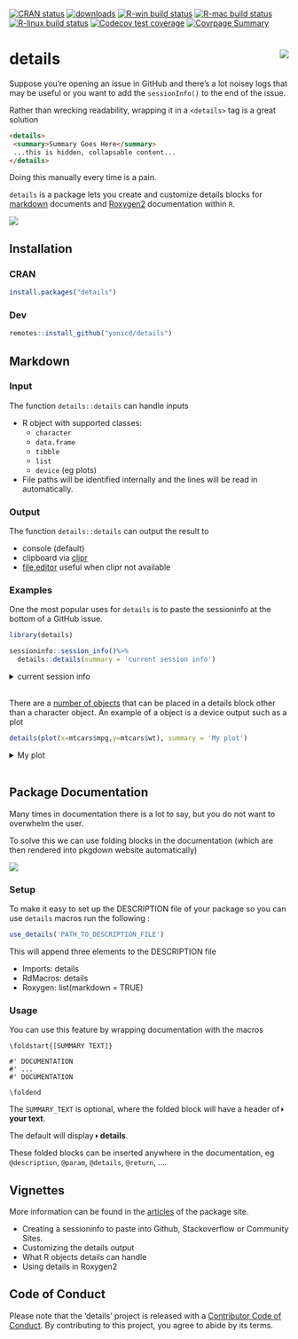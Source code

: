 
<!-- README.md is generated from README.Rmd. Please edit that file -->

<!-- badges: start -->

[![CRAN
status](https://www.r-pkg.org/badges/version/details)](https://CRAN.R-project.org/package=details)
[![downloads](http://cranlogs.r-pkg.org/badges/details)](https://CRAN.R-project.org/package=details)
[![R-win build
status](https://github.com/yonicd/details/workflows/R-win/badge.svg)](https://github.com/yonicd/details)
[![R-mac build
status](https://github.com/yonicd/details/workflows/R-mac/badge.svg)](https://github.com/yonicd/details)
[![R-linux build
status](https://github.com/yonicd/details/workflows/R-linux/badge.svg)](https://github.com/yonicd/details)
[![Codecov test
coverage](https://codecov.io/gh/yonicd/details/branch/master/graph/badge.svg)](https://codecov.io/gh/yonicd/details?branch=master)
[![Covrpage
Summary](https://img.shields.io/badge/covrpage-Last_Build_2019_10_10-brightgreen.svg)](http://tinyurl.com/yyodcwc7)
<!-- badges: end -->

# details <img src="https://github.com/yonicd/details/raw/media/input/logo.png" align="right" />

Suppose you’re opening an issue in GitHub and there’s a lot noisey logs
that may be useful or you want to add the `sessionInfo()` to the end of
the issue.

Rather than wrecking readability, wrapping it in a `<details>` tag is a
great solution

``` md
<details>
 <summary>Summary Goes Here</summary>
 ...this is hidden, collapsable content...
</details>
```

Doing this manually every time is a pain.

`details` is a package lets you create and customize details blocks for
[markdown](#markdown) documents and [Roxygen2](#package-documentation)
documentation within `R`.

![](https://github.com/yonicd/details/raw/media/input/details.gif)

## Installation

### CRAN

``` r
install.packages("details")
```

### Dev

``` r
remotes::install_github("yonicd/details")
```

## Markdown

### Input

The function `details::details` can handle inputs

  - R object with supported classes:
      - `character`
      - `data.frame`
      - `tibble`
      - `list`
      - `device` (eg plots)
  - File paths will be identified internally and the lines will be read
    in automatically.

### Output

The function `details::details` can output the result to

  - console (default)
  - clipboard via
    [clipr](https://github.com/mdlincoln/clipr)
  - [file.editor](https://stat.ethz.ch/R-manual/R-devel/library/utils/html/file.edit.html)
    useful when clipr not available

### Examples

One the most popular uses for `details` is to paste the sessioninfo at
the bottom of a GitHub issue.

``` r
library(details)

sessioninfo::session_info()%>%
  details::details(summary = 'current session info')
```

<details closed>

<summary> <span title="Click to Expand"> current session info </span>
</summary>

``` r

─ Session info ──────────────────────────────────────────────────────────
 setting  value                       
 version  R version 3.6.1 (2019-07-05)
 os       macOS Mojave 10.14.5        
 system   x86_64, darwin15.6.0        
 ui       X11                         
 language (EN)                        
 collate  en_US.UTF-8                 
 ctype    en_US.UTF-8                 
 tz       America/New_York            
 date     2019-12-08                  

─ Packages ──────────────────────────────────────────────────────────────
 package     * version date       lib source                     
 assertthat    0.2.1   2019-03-21 [1] CRAN (R 3.6.0)             
 backports     1.1.5   2019-10-02 [1] CRAN (R 3.6.0)             
 cli           1.1.0   2019-03-19 [1] CRAN (R 3.6.0)             
 clipr         0.7.0   2019-07-23 [1] CRAN (R 3.6.0)             
 crayon        1.3.4   2017-09-16 [1] CRAN (R 3.6.0)             
 desc          1.2.0   2019-12-01 [1] Github (r-lib/desc@61205f6)
 details     * 0.1.3   2019-12-08 [1] local                      
 digest        0.6.23  2019-11-23 [1] CRAN (R 3.6.0)             
 evaluate      0.14    2019-05-28 [1] CRAN (R 3.6.0)             
 htmltools     0.4.0   2019-10-04 [1] CRAN (R 3.6.0)             
 httr          1.4.1   2019-08-05 [1] CRAN (R 3.6.0)             
 knitr         1.25    2019-09-18 [1] CRAN (R 3.6.0)             
 magrittr      1.5     2014-11-22 [1] CRAN (R 3.6.0)             
 png           0.1-7   2013-12-03 [1] CRAN (R 3.6.0)             
 R6            2.4.1   2019-11-12 [1] CRAN (R 3.6.0)             
 Rcpp          1.0.3   2019-11-08 [1] CRAN (R 3.6.1)             
 rlang         0.4.2   2019-11-23 [1] CRAN (R 3.6.0)             
 rmarkdown     1.14    2019-07-12 [1] CRAN (R 3.6.0)             
 rprojroot     1.3-2   2018-01-03 [1] CRAN (R 3.6.0)             
 sessioninfo   1.1.1   2018-11-05 [1] CRAN (R 3.6.0)             
 stringi       1.4.3   2019-03-12 [1] CRAN (R 3.6.0)             
 stringr       1.4.0   2019-02-10 [1] CRAN (R 3.6.0)             
 withr         2.1.2   2018-03-15 [1] CRAN (R 3.6.0)             
 xfun          0.10    2019-10-01 [1] CRAN (R 3.6.0)             
 xml2          1.2.2   2019-08-09 [1] CRAN (R 3.6.0)             
 yaml          2.2.0   2018-07-25 [1] CRAN (R 3.6.0)             

[1] /Library/Frameworks/R.framework/Versions/3.6/Resources/library
```

</details>

<br>

There are a [number of
objects](https://yonicd.github.io/details/articles/objects.html) that
can be placed in a details block other than a character object. An
example of a object is a device output such as a plot

``` r
details(plot(x=mtcars$mpg,y=mtcars$wt), summary = 'My plot')
```

<details closed>

<summary> <span title="Click to Expand"> My plot </span> </summary>

![](https://i.imgur.com/WDn8sX7.png)

</details>

<br>

## Package Documentation

Many times in documentation there is a lot to say, but you do not want
to overwhelm the user.

To solve this we can use folding blocks in the documentation (which are
then rendered into pkgdown website automatically)

![](https://github.com/yonicd/details/raw/media/input/folding.gif)

### Setup

To make it easy to set up the DESCRIPTION file of your package so you
can use `details` macros run the following :

``` r
use_details('PATH_TO_DESCRIPTION_FILE')
```

This will append three elements to the DESCRIPTION file

  - Imports: details
  - RdMacros: details
  - Roxygen: list(markdown = TRUE)

### Usage

You can use this feature by wrapping documentation with the macros

    \foldstart{[SUMMARY TEXT]}
    
    #' DOCUMENTATION
    #' ...
    #' DOCUMENTATION
    
    \foldend

The `SUMMARY_TEXT` is optional, where the folded block will have a
header of
<svg style="height:0.8em;top:.04em;position:relative;" viewBox="0 0 192 512"><path d="M0 384.662V127.338c0-17.818 21.543-26.741 34.142-14.142l128.662 128.662c7.81 7.81 7.81 20.474 0 28.284L34.142 398.804C21.543 411.404 0 402.48 0 384.662z"/></svg>
**your text**.

The default will display
<svg style="height:0.8em;top:.04em;position:relative;" viewBox="0 0 192 512"><path d="M0 384.662V127.338c0-17.818 21.543-26.741 34.142-14.142l128.662 128.662c7.81 7.81 7.81 20.474 0 28.284L34.142 398.804C21.543 411.404 0 402.48 0 384.662z"/></svg>
**details**.

These folded blocks can be inserted anywhere in the documentation, eg
`@description`, `@param`, `@details`, `@return`, ….

## Vignettes

More information can be found in the
[articles](https://yonicd.github.io/details/) of the package site.

  - Creating a sessioninfo to paste into Github, Stackoverflow or
    Community Sites.
  - Customizing the details output
  - What R objects details can handle
  - Using details in Roxygen2

## Code of Conduct

Please note that the ‘details’ project is released with a [Contributor
Code of
Conduct](https://github.com/yonicd/details/blob/master/CODE_OF_CONDUCT.md).
By contributing to this project, you agree to abide by its terms.
